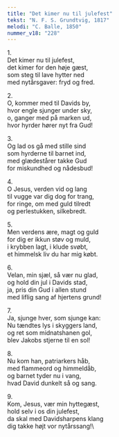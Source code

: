 ```yaml
---
title: "Det kimer nu til julefest"
tekst: "N. F. S. Grundtvig, 1817"
melodi: "C. Balle, 1850"
nummer_v18: "228"
---
```


1\.\
Det kimer nu til julefest,\
det kimer for den høje gæst,\
som steg til lave hytter ned\
med nytårsgaver: fryd og fred.

2\.\
O, kommer med til Davids by,\
hvor engle sjunger under sky,\
o, ganger med på marken ud,\
hvor hyrder hører nyt fra Gud!

3\.\
Og lad os gå med stille sind\
som hyrderne til barnet ind,\
med glædestårer takke Gud\
for miskundhed og nådesbud!

4\.\
O Jesus, verden vid og lang\
til vugge var dig dog for trang,\
for ringe, om med guld tilredt\
og perlestukken, silkebredt.

5\.\
Men verdens ære, magt og guld\
for dig er ikkun støv og muld,\
i krybben lagt, i klude svøbt,\
et himmelsk liv du har mig købt.

6\.\
Velan, min sjæl, så vær nu glad,\
og hold din jul i Davids stad,\
ja, pris din Gud i allen stund\
med liflig sang af hjertens grund!

7\.\
Ja, sjunge hver, som sjunge kan:\
Nu tændtes lys i skyggers land,\
og ret som midnatshanen gol,\
blev Jakobs stjerne til en sol!

8\.\
Nu kom han, patriarkers håb,\
med flammeord og himmeldåb,\
og barnet tyder nu i vang,\
hvad David dunkelt så og sang.

9\.\
Kom, Jesus, vær min hyttegæst,\
hold selv i os din julefest,\
da skal med Davidsharpens klang\
dig takke højt vor nytårssang!\
